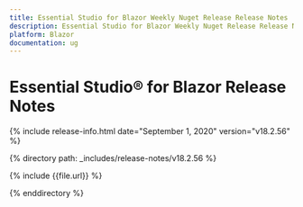 ```yaml
---
title: Essential Studio for Blazor Weekly Nuget Release Release Notes  
description: Essential Studio for Blazor Weekly Nuget Release Release Notes  
platform: Blazor
documentation: ug
---
```


# Essential Studio&reg; for Blazor  Release Notes  

{% include release-info.html date="September 1, 2020"  version="v18.2.56" %} 

{% directory path: _includes/release-notes/v18.2.56 %}

{% include {{file.url}} %}

{% enddirectory %}
